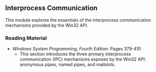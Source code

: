 ## Interprocess Communication

This module explores the essentials of the interprocess communication mechanisms provided by the Win32 API. 

### Reading Material

- _Windows System Programming, Fourth Edition_: Pages 379-410
    - This section introduces the three primary interprocess communication (IPC) mechanisms exposes by the Win32 API: anonymous pipes, named pipes, and mailslots. 